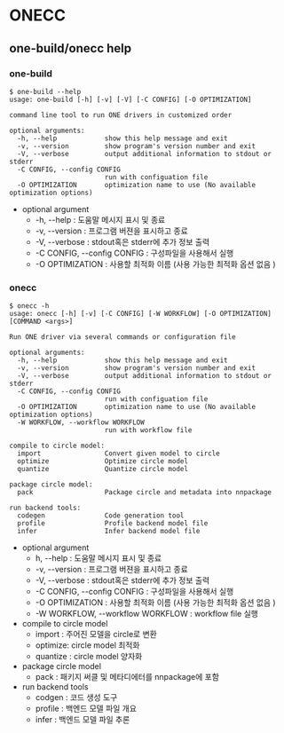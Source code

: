 # ONECC

## one-build/onecc help

### one-build

```
$ one-build --help
usage: one-build [-h] [-v] [-V] [-C CONFIG] [-O OPTIMIZATION]

command line tool to run ONE drivers in customized order

optional arguments:
  -h, --help            show this help message and exit
  -v, --version         show program's version number and exit
  -V, --verbose         output additional information to stdout or stderr
  -C CONFIG, --config CONFIG
                        run with configuation file
  -O OPTIMIZATION       optimization name to use (No available optimization options)
```

- optional argument
    - -h, --help : 도움말 메시지 표시 및 종료
    - -v, --version : 프로그램 버젼을 표시하고 종료
    - -V, --verbose : stdout혹은 stderr에 추가 정보 출력 
    - -C CONFIG, --config CONFIG : 구성파일을 사용해서 실행
    - -O OPTIMIZATION : 사용할 최적화 이름 (사용 가능한 최적화 옵션 없음 )

### onecc

```
$ onecc -h
usage: onecc [-h] [-v] [-C CONFIG] [-W WORKFLOW] [-O OPTIMIZATION] [COMMAND <args>]

Run ONE driver via several commands or configuration file

optional arguments:
  -h, --help            show this help message and exit
  -v, --version         show program's version number and exit
  -V, --verbose         output additional information to stdout or stderr
  -C CONFIG, --config CONFIG
                        run with configuation file
  -O OPTIMIZATION       optimization name to use (No available optimization options)
  -W WORKFLOW, --workflow WORKFLOW
                        run with workflow file

compile to circle model:
  import                Convert given model to circle
  optimize              Optimize circle model
  quantize              Quantize circle model

package circle model:
  pack                  Package circle and metadata into nnpackage

run backend tools:
  codegen               Code generation tool
  profile               Profile backend model file
  infer                 Infer backend model file
```

- optional argument
    - h, --help : 도움말 메시지 표시 및 종료
    - -v, --version : 프로그램 버젼을 표시하고 종료
    - -V, --verbose : stdout혹은 stderr에 추가 정보 출력 
    - -C CONFIG, --config CONFIG : 구성파일을 사용해서 실행
    - -O OPTIMIZATION : 사용할 최적화 이름 (사용 가능한 최적화 옵션 없음 )
    - -W WORKFLOW, --workflow WORKFLOW : workflow file 실행
- compile to circle model
    - import : 주어진 모델을 circle로 변환
    - optimize: circle model 최적화
    - quantize : circle model 양자화
- package circle model
    - pack : 패키지 써클 및 메타디에터를 nnpackage에 포함
- run backend tools
    - codgen : 코드 생성 도구
    - profile : 백엔드 모델 파일 개요
    - infer : 백엔드 모델 파일 추론 
